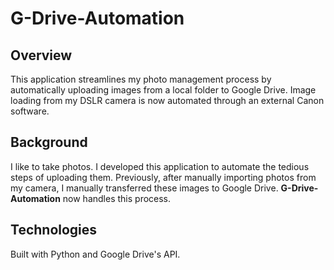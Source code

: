 # G-Drive-Automation

## Overview
This application streamlines my photo management process by automatically uploading images from a local folder to Google Drive. Image loading from my DSLR camera is now automated through an external Canon software.

## Background
I like to take photos. I developed this application to automate the tedious steps of uploading them. Previously, after manually importing photos from my camera, I manually transferred these images to Google Drive. **G-Drive-Automation** now handles this process.

## Technologies
Built with Python and Google Drive's API.
